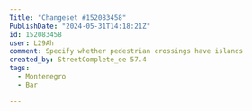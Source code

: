 ```yaml
---
Title: "Changeset #152083458"
PublishDate: "2024-05-31T14:18:21Z"
id: 152083458
user: L29Ah
comment: Specify whether pedestrian crossings have islands
created_by: StreetComplete_ee 57.4
tags:
  - Montenegro
  - Bar

---
```

